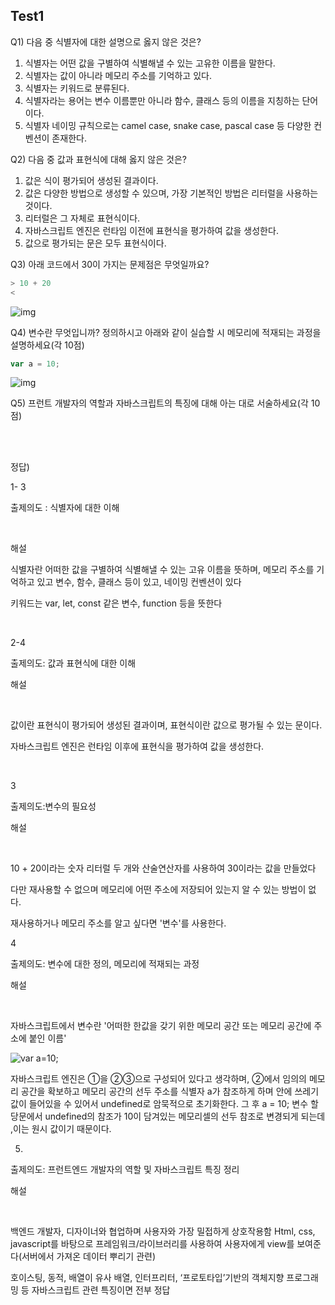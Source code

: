 ## Test1

Q1) 다음 중 식별자에 대한 설명으로 옳지 않은 것은?

1. 식별자는 어떤 값을 구별하여 식별해낼 수 있는 고유한 이름을 말한다.
2. 식별자는 값이 아니라 메모리 주소를 기억하고 있다.
3. 식별자는 키워드로 분류된다.
4. 식별자라는 용어는 변수 이름뿐만 아니라 함수, 클래스 등의 이름을 지칭하는 단어이다.
5. 식별자 네이밍 규칙으로는 camel case, snake case, pascal case 등 다양한 컨벤션이 존재한다.

Q2) 다음 중 값과 표현식에 대해 옳지 않은 것은?

1. 값은 식이 평가되어 생성된 결과이다.
2. 값은 다양한 방법으로 생성할 수 있으며, 가장 기본적인 방법은 리터럴을 사용하는 것이다.
3. 리터럴은 그 자체로 표현식이다.
4. 자바스크립트 엔진은 런타임 이전에 표현식을 평가하여 값을 생성한다.
5. 값으로 평가되는 문은 모두 표현식이다.

Q3) 아래 코드에서 30이 가지는 문제점은 무엇일까요?

```javascript
> 10 + 20
<
```

![img](https://lh4.googleusercontent.com/l2YVzVGoOTZcdvG_lklMCw9DlTd7lZrZmvVqX5DLXATC18JJkSJ73tRS612OhyjGrvKQTBTR56XM-nIsGs-AYM4_rkqrizoiTShr6My77mncoBI4ZI5YqK3t6gUF3wQ0FU7lwiZ8)

Q4) 변수란 무엇입니까? 정의하시고 아래와 같이 실습할 시 메모리에 적재되는 과정을 설명하세요(각 10점)

```javascript
var a = 10;
```

![img](https://lh4.googleusercontent.com/ot7qt4d7L6VI0aOX8AfiSUGXL_BK5NWFYf1uKym8v7Rh8PWTilt_S4LxcgH5QN-k3CXRLeBjLrxda-_a85_EkZ9QPuhZ388v9dSrGikSR5HB8DUjPgN5lJZDttaBTOuhwMg5Eg4I)

Q5) 프런트 개발자의 역할과 자바스크립트의 특징에 대해 아는 대로 서술하세요(각 10점)

<br>

<br>

정답)

1- 3

출제의도 : 식별자에 대한 이해

<br>

해설

식별자란 어떠한 값을 구별하여 식별해낼 수 있는 고유 이름을 뜻하며, 메모리 주소를 기억하고 있고 변수, 함수, 클래스 등이 있고, 네이밍 컨벤션이 있다

키워드는 var, let, const 같은 변수, function 등을 뜻한다

<br>

2-4

출제의도: 값과 표현식에 대한 이해

해설

<br>

값이란 표현식이 평가되어 생성된 결과이며, 표현식이란 값으로 평가될 수 있는 문이다.

자바스크립트 엔진은 런타임 이후에 표현식을 평가하여 값을 생성한다.

<br>

3

출제의도:변수의 필요성

해설

<br>

10 + 20이라는 숫자 리터럴 두 개와 산술연산자를 사용하여 30이라는 값을 만들었다

다만 재사용할 수 없으며 메모리에 어떤 주소에 저장되어 있는지 알 수 있는 방법이 없다.

재사용하거나 메모리 주소를 알고 싶다면 '변수'를 사용한다.

4

출제의도: 변수에 대한 정의, 메모리에 적재되는 과정

해설

<br>

자바스크립트에서 변수란 '어떠한 한값을 갖기 위한 메모리 공간 또는 메모리 공간에 주소에 붙인 이름'

![var a=10;](https://user-images.githubusercontent.com/48181483/81648369-8f027000-9469-11ea-8039-250a0cad1af7.jpg)

자바스크립트 엔진은 ①을 ②③으로 구성되어 있다고 생각하며, ②에서 임의의 메모리 공간을 확보하고 메모리 공간의 선두 주소를 식별자 a가 참조하게 하며 안에 쓰레기 값이 들어있을 수 있어서 undefined로 암묵적으로 초기화한다. 그 후 a = 10; 변수 할당문에서 undefined의 참조가 10이 담겨있는 메모리셀의 선두 참조로 변경되게 되는데 ,이는 원시 값이기 때문이다.

5.

출제의도: 프런트엔드 개발자의 역할 및 자바스크립트 특징 정리

해설

<br>

백엔드 개발자, 디자이너와 협업하며 사용자와 가장 밀접하게 상호작용함 Html, css, javascript를 바탕으로 프레임워크/라이브러리를 사용하여 사용자에게 view를 보여준다(서버에서 가져온 데이터 뿌리기 관련)

호이스팅, 동적, 배열이 유사 배열, 인터프리터, ‘프로토타입’기반의 객체지향 프로그래밍 등 자바스크립트 관련 특징이면 전부 정답
